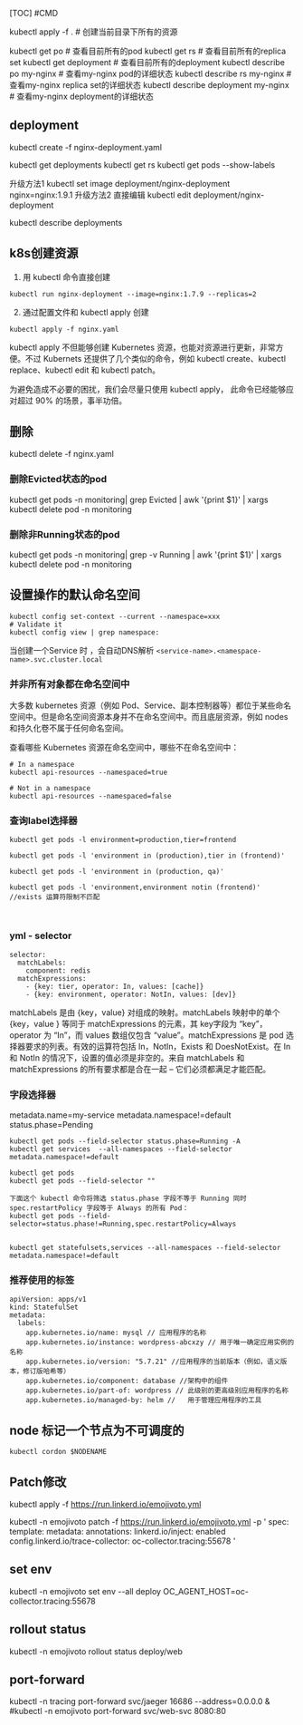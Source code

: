 <!--toc-->
[TOC]
#CMD

kubectl apply -f .   #  创建当前目录下所有的资源

kubectl get po # 查看目前所有的pod
kubectl get rs # 查看目前所有的replica set
kubectl get deployment # 查看目前所有的deployment
kubectl describe po my-nginx # 查看my-nginx pod的详细状态
kubectl describe rs my-nginx # 查看my-nginx replica set的详细状态
kubectl describe deployment my-nginx # 查看my-nginx deployment的详细状态

## deployment

kubectl create -f nginx-deployment.yaml

kubectl get deployments
kubectl get rs
kubectl get pods --show-labels

升级方法1
kubectl set image deployment/nginx-deployment nginx=nginx:1.9.1
升级方法2 直接编辑
kubectl edit deployment/nginx-deployment

kubectl describe deployments

## k8s创建资源

1. 用 kubectl 命令直接创建
```
kubectl run nginx-deployment --image=nginx:1.7.9 --replicas=2
```
2. 通过配置文件和 kubectl apply 创建
```
kubectl apply -f nginx.yaml
```

kubectl apply 不但能够创建 Kubernetes 资源，也能对资源进行更新，非常方便。不过 Kubernets 还提供了几个类似的命令，例如 kubectl create、kubectl replace、kubectl edit 和 kubectl patch。

为避免造成不必要的困扰，我们会尽量只使用 kubectl apply，
此命令已经能够应对超过 90% 的场景，事半功倍。

## 删除

kubectl delete -f  nginx.yaml

### 删除Evicted状态的pod
kubectl get pods -n monitoring| grep Evicted | awk '{print $1}' | xargs kubectl delete pod -n monitoring

### 删除非Running状态的pod
kubectl get pods -n monitoring| grep -v Running | awk '{print $1}' | xargs kubectl delete pod -n monitoring


## 设置操作的默认命名空间
```
kubectl config set-context --current --namespace=xxx
# Validate it
kubectl config view | grep namespace:
```

当创建一个Service 时 ，会自动DNS解析 `<service-name>.<namespace-name>.svc.cluster.local`

### 并非所有对象都在命名空间中
大多数 kubernetes 资源（例如 Pod、Service、副本控制器等）都位于某些命名空间中。但是命名空间资源本身并不在命名空间中。而且底层资源，例如 nodes 和持久化卷不属于任何命名空间。

查看哪些 Kubernetes 资源在命名空间中，哪些不在命名空间中：
```
# In a namespace
kubectl api-resources --namespaced=true

# Not in a namespace
kubectl api-resources --namespaced=false
```
### 查询label选择器
```
kubectl get pods -l environment=production,tier=frontend

kubectl get pods -l 'environment in (production),tier in (frontend)'

kubectl get pods -l 'environment in (production, qa)'

kubectl get pods -l 'environment,environment notin (frontend)' //exists 运算符限制不匹配

 
```

### yml - selector
```
selector:
  matchLabels:
    component: redis
  matchExpressions:
    - {key: tier, operator: In, values: [cache]}
    - {key: environment, operator: NotIn, values: [dev]}
```
matchLabels 是由 {key，value} 对组成的映射。matchLabels 映射中的单个 {key，value } 等同于 matchExpressions 的元素，其 key字段为 “key”，operator 为 “In”，而 values 数组仅包含 “value”。matchExpressions 是 pod 选择器要求的列表。有效的运算符包括 In，NotIn，Exists 和 DoesNotExist。在 In 和 NotIn 的情况下，设置的值必须是非空的。来自 matchLabels 和 matchExpressions 的所有要求都是合在一起 – 它们必须都满足才能匹配。

###  字段选择器
metadata.name=my-service
metadata.namespace!=default
status.phase=Pending
```
kubectl get pods --field-selector status.phase=Running -A
kubectl get services  --all-namespaces --field-selector metadata.namespace!=default

kubectl get pods 
kubectl get pods --field-selector ""

下面这个 kubectl 命令将筛选 status.phase 字段不等于 Running 同时 spec.restartPolicy 字段等于 Always 的所有 Pod：
kubectl get pods --field-selector=status.phase!=Running,spec.restartPolicy=Always


kubectl get statefulsets,services --all-namespaces --field-selector metadata.namespace!=default
```

### 推荐使用的标签
```
apiVersion: apps/v1
kind: StatefulSet
metadata:
  labels:
    app.kubernetes.io/name: mysql // 应用程序的名称
    app.kubernetes.io/instance: wordpress-abcxzy // 用于唯一确定应用实例的名称
    app.kubernetes.io/version: "5.7.21" //应用程序的当前版本（例如，语义版本，修订版哈希等）
    app.kubernetes.io/component: database //架构中的组件
    app.kubernetes.io/part-of: wordpress // 此级别的更高级别应用程序的名称
    app.kubernetes.io/managed-by: helm //	用于管理应用程序的工具
```

## node 标记一个节点为不可调度的
```
kubectl cordon $NODENAME
```

## Patch修改
kubectl apply -f https://run.linkerd.io/emojivoto.yml

kubectl -n emojivoto patch -f https://run.linkerd.io/emojivoto.yml -p '
spec:
  template:
    metadata:
      annotations:
        linkerd.io/inject: enabled
        config.linkerd.io/trace-collector: oc-collector.tracing:55678
'

## set env
kubectl -n emojivoto set env --all deploy OC_AGENT_HOST=oc-collector.tracing:55678

## rollout status
kubectl -n emojivoto rollout status deploy/web

## port-forward
kubectl -n tracing port-forward svc/jaeger 16686 --address=0.0.0.0 &
#kubectl -n emojivoto port-forward svc/web-svc 8080:80